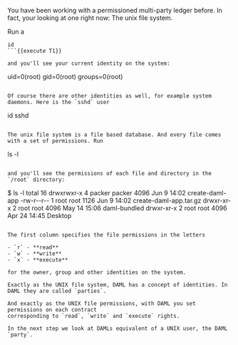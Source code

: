 You have been working with a permissioned multi-party ledger before. In fact, your looking at one
right now: The unix file system.

Run a

```
id
```{{execute T1}}

and you'll see your current identity on the system:

```
uid=0(root) gid=0(root) groups=0(root)
```

Of course there are other identities as well, for example system daemons. Here is the `sshd` user

```
id sshd
```{{execute T1}}

The unix file system is a file based database. And every file comes with a set of permissions. Run

```
ls -l
```{{execute T1}}

and you'll see the permissions of each file and directory in the `/root` directory:

```
$ ls -l
total 16
drwxrwxr-x 4 packer packer 4096 Jun  9 14:02 create-daml-app
-rw-r--r-- 1 root   root   1126 Jun  9 14:02 create-daml-app.tar.gz
drwxr-xr-x 2 root   root   4096 May 14 15:06 daml-bundled
drwxr-xr-x 2 root   root   4096 Apr 24 14:45 Desktop
```

The first column specifies the file permissions in the letters 

- `r` - **read**
- `w` - **write**
- `x` - **execute**

for the owner, group and other identities on the system. 

Exactly as the UNIX file system, DAML has a concept of identities. In DAML they are called `parties`.

And exactly as the UNIX file permissions, with DAML you set permissions on each contract
corresponding to `read`, `write` and `execute` rights.

In the next step we look at DAMLs equivalent of a UNIX user, the DAML `party`.
